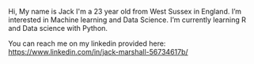 Hi, My name is Jack I'm a 23 year old from West Sussex in England.
I’m interested in Machine learning and Data Science.
I’m currently learning R and Data science with Python.

You can reach me on my linkedin provided here: https://www.linkedin.com/in/jack-marshall-56734617b/


